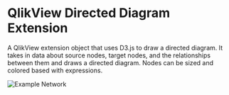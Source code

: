 QlikView Directed Diagram Extension
================================================================================
A QlikView extension object that uses D3.js to draw a directed diagram. It takes in data about source nodes, target nodes, and the relationships between them and draws a directed diagram. Nodes can be sized and colored based with expressions.

![Example Network](https://raw.github.com/skokenes/QV-Ext---Directed-Diagram/master/images/example.png)
